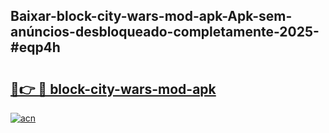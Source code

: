 ## Baixar-block-city-wars-mod-apk-Apk-sem-anúncios-desbloqueado-completamente-2025-#eqp4h

# <h2><a href="https://ainizakaria.my?title=block-city-wars-mod-apk&ref=22M">🔗👉 🔴 block-city-wars-mod-apk</a></h2>

[![acn](https://github.com/user-attachments/assets/0f9c940e-d8b0-45ae-aac7-cd30a18b3e1c)](https://ainizakaria.my?title=block-city-wars-mod-apk&ref=22M)


